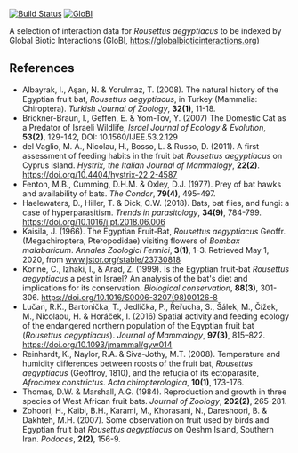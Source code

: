 [![Build Status](https://travis-ci.org/globi:qgroom/batinterations.svg)](https://travis-ci.org/globi:qgroom/batinterations) [![GloBI](http://api.globalbioticinteractions.org/interaction.svg?accordingTo=globi:globi:qgroom/batinterations)](http://globalbioticinteractions.org/?accordingTo=globi:qgroom/batinterations) 

A selection of interaction data for *Rousettus aegyptiacus* to be indexed by Global Biotic Interactions (GloBI, https://globalbioticinteractions.org)

## References

* Albayrak, I., Aşan, N. & Yorulmaz, T. (2008). The natural history of the Egyptian fruit bat, *Rousettus aegyptiacus*, in Turkey (Mammalia: Chiroptera). *Turkish Journal of Zoology*, **32(1)**, 11-18.
* Brickner-Braun, I., Geffen, E. & Yom-Tov, Y. (2007) The Domestic Cat as a Predator of Israeli Wildlife, *Israel Journal of Ecology & Evolution*, **53(2)**, 129-142, DOI: 10.1560/IJEE.53.2.129
* del Vaglio, M. A., Nicolau, H., Bosso, L. & Russo, D. (2011). A first assessment of feeding habits in the fruit bat *Rousettus aegyptiacus* on Cyprus island. *Hystrix, the Italian Journal of Mammalogy*, **22(2)**. https://doi.org/10.4404/hystrix-22.2-4587
* Fenton, M.B., Cumming, D.H.M. & Oxley, D.J. (1977). Prey of bat hawks and availability of bats. *The Condor*, **79(4)**, 495-497.
* Haelewaters, D., Hiller, T. & Dick, C.W. (2018). Bats, bat flies, and fungi: a case of hyperparasitism. *Trends in parasitology*, **34(9)**, 784-799. https://doi.org/10.1016/j.pt.2018.06.006
* Kaisila, J. (1966). The Egyptian Fruit-Bat, *Rousettus aegyptiacus* Geoffr. (Megachiroptera, Pteropodidae) visiting flowers of *Bombax malabaricum*. *Annales Zoologici Fennici*, **3(1)**, 1-3. Retrieved May 1, 2020, from www.jstor.org/stable/23730818
* Korine, C., Izhaki, I., & Arad, Z. (1999). Is the Egyptian fruit-bat *Rousettus aegyptiacus* a pest in Israel? An analysis of the bat's diet and implications for its conservation. *Biological conservation*, **88(3)**, 301-306. https://doi.org/10.1016/S0006-3207(98)00126-8
* Lučan, R.K., Bartonička, T., Jedlička, P., Řeřucha, S., Šálek, M., Čížek, M., Nicolaou, H. & Horáček, I. (2016) Spatial activity and feeding ecology of the endangered northern population of the Egyptian fruit bat (*Rousettus aegyptiacus*). *Journal of Mammalogy*, **97(3)**, 815–822. https://doi.org/10.1093/jmammal/gyw014
* Reinhardt, K., Naylor, R.A. & Siva-Jothy, M.T. (2008). Temperature and humidity differences between roosts of the fruit bat, *Rousettus aegyptiacus* (Geoffroy, 1810), and the refugia of its ectoparasite, *Afrocimex constrictus*. *Acta chiropterologica*, **10(1)**, 173-176.
* Thomas, D.W. & Marshall, A.G. (1984). Reproduction and growth in three species of West African fruit bats. *Journal of Zoology*, **202(2)**, 265-281.
* Zohoori, H., Kaibi, B.H., Karami, M., Khorasani, N., Dareshoori, B. & Dakhteh, M.H. (2007). Some observation on fruit used by birds and Egyptian fruit bat *Rousettus aegyptiacus* on Qeshm Island, Southern Iran. *Podoces*, **2(2)**, 156-9.